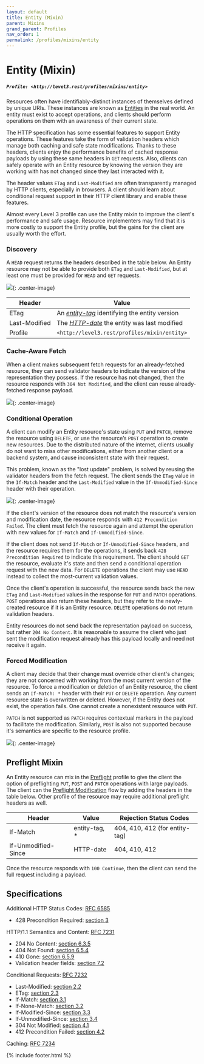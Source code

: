 ```yaml
---
layout: default
title: Entity (Mixin)
parent: Mixins
grand_parent: Profiles
nav_order: 1
permalink: /profiles/mixins/entity
---
```

# Entity (Mixin)

##### `Profile: <http://level3.rest/profiles/mixins/entity>`

Resources often have identifiably-distinct instances of themselves defined by unique URIs. These instances are known as [Entities](https://wikipedia.org/wiki/entity) in the real world. An entity must exist to accept operations, and clients should perform operations on them with an awareness of their current state.

The HTTP specification has some essential features to support Entity operations. These features take the form of validation headers which manage both caching and safe state modifications. Thanks to these headers, clients enjoy the performance benefits of cached response payloads by using these same headers in `GET` requests. Also, clients can safely operate with an Entity resource by knowing the version they are working with has not changed since they last interacted with it.

The header values `ETag` and `Last-Modified` are often transparently managed by HTTP clients, especially in browsers. A client should learn about conditional request support in their HTTP client library and enable these features.

Almost every Level 3 profile can use the Entity mixin to improve the client's performance and safe usage. Resource implementers may find that it is more costly to support the Entity profile, but the gains for the client are usually worth the effort.

### Discovery

A `HEAD` request returns the headers described in the table below. An Entity resource may not be able to provide both `ETag` and `Last-Modified`, but at least one must be provided for `HEAD` and `GET` requests.

![](entity/discovery.svg){: .center-image}

| Header        | Value                                                        |
| ------------- | ------------------------------------------------------------ |
| ETag          | An [*entity-tag*](https://tools.ietf.org/html/rfc7232#section-2.3) identifying the entity version |
| Last-Modified | The [*HTTP-date*](https://tools.ietf.org/html/rfc7231#section-7.1.1.1) the entity was last modified |
| Profile       | `<http://level3.rest/profiles/mixin/entity>`                 |

### Cache-Aware Fetch

When a client makes subsequent fetch requests for an already-fetched resource, they can send validator headers to indicate the version of the representation they possess. If the resource has not changed, then the resource responds with `304 Not Modified`, and the client can reuse already-fetched response payload.

![](entity/cached-fetch.svg){: .center-image}

### Conditional Operation

A client can modify an Entity resource's state using `PUT` and `PATCH`, remove the resource using `DELETE`, or use the resource’s `POST` operation to create new resources. Due to the distributed nature of the internet, clients usually do not want to miss other modifications, either from another client or a backend system, and cause inconsistent state with their request. 

This problem, known as the "lost update" problem, is solved by reusing the validator headers from the fetch request. The client sends the `ETag` value in the `If-Match` header and the `Last-Modified` value in the `If-Unmodified-Since` header with their operation.

![](entity/cond-operation.svg){: .center-image}

If the client's version of the resource does not match the resource's version and modification date, the resource responds with `412 Precondition Failed`. The client must fetch the resource again and attempt the operation with new values for `If-Match` and `If-Unmodified-Since`.

If the client does not send `If-Match` or `If-Unmodified-Since` headers, and the resource requires them for the operations, it sends back `428 Precondition Required` to indicate this requirement. The client should `GET` the resource, evaluate it's state and then send a conditional operation request with the new data. For `DELETE` operations the client may use `HEAD` instead to collect the most-current validation values.

Once the client's operation is successful, the resource sends back the new `ETag` and `Last-Modified` values in the response for `PUT` and `PATCH` operations. `POST` operations also return these headers, but they refer to the newly-created resource if it is an Entity resource. `DELETE` operations do not return validation headers.

Entity resources do not send back the representation payload on success, but rather `204 No Content`. It is reasonable to assume the client who just sent the modification request already has this payload locally and need not receive it again.

### Forced Modification

A client may decide that their change must override other client's changes; they are not concerned with working from the most current version of the resource. To force a modification or deletion of an Entity resource, the client sends an `If-Match: *` header with their `PUT` or `DELETE` operation. Any current resource state is overwritten or deleted. However, if the Entity does not exist, the operation fails. One cannot create a nonexistent resource with `PUT`.

`PATCH` is not supported as `PATCH` requires contextual markers in the payload to facilitate the modification. Similarly, `POST` is also not supported because it's semantics are specific to the resource profile.

![](entity/forced-modification.svg){: .center-image}

## Preflight Mixin

An Entity resource can mix in the [Preflight](preflight.md) profile to give the client the option of preflighting `PUT`, `POST` and `PATCH` operations with large payloads. The client can the [Preflight Modification](preflight.md#preflight-modification) flow by adding the headers in the table below. Other profile of the resource may require additional preflight headers as well.

| Header              | Value         | Rejection Status Codes         |
| ------------------- | ------------- | ------------------------------ |
| If-Match            | entity-tag, * | 404, 410, 412 (for entity-tag) |
| If-Unmodified-Since | HTTP-date     | 404, 410, 412                  |

Once the resource responds with `100 Continue`, then the client can send the full request including a payload. 

## Specifications

Additional HTTP Status Codes: [RFC 6585](https://tools.ietf.org/html/rfc6585)

- 428 Precondition Required: [section 3](https://tools.ietf.org/html/rfc6585#section-3)

HTTP/1.1 Semantics and Content: [RFC 7231](https://tools.ietf.org/html/rfc7231)

- 204 No Content: [section 6.3.5](https://tools.ietf.org/html/rfc7231#section-6.3.5)
- 404 Not Found: [section 6.5.4](https://tools.ietf.org/html/rfc7231#section-6.5.4)
- 410 Gone: [section 6.5.9](https://tools.ietf.org/html/rfc7231#section-6.5.9)
- Validation header fields: [section 7.2](https://tools.ietf.org/html/rfc7231#section-7.2)

Conditional Requests: [RFC 7232](https://tools.ietf.org/html/rfc7232)

- Last-Modified: [section 2.2](https://tools.ietf.org/html/rfc7232#section-2.2)
- ETag: [section 2.3](https://tools.ietf.org/html/rfc7232#section-2.3)
- If-Match: [section 3.1](https://tools.ietf.org/html/rfc7232#section-3.1)
- If-None-Match: [section 3.2](https://tools.ietf.org/html/rfc7232#section-3.2)
- If-Modified-Since: [section 3.3](https://tools.ietf.org/html/rfc7232#section-3.3)
- If-Unmodified-Since: [section 3.4](https://tools.ietf.org/html/rfc7232#section-3.4)
- 304 Not Modified: [section 4.1](https://tools.ietf.org/html/rfc7232#section-4.1)
- 412 Precondition Failed: [section 4.2](https://tools.ietf.org/html/rfc7232#section-4.2)

Caching: [RFC 7234](https://tools.ietf.org/html/rfc7234)

{% include footer.html %}